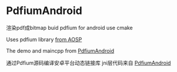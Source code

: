 # PdfiumAndroid
渲染pdf成bitmap
buid pdfium for android use cmake

Uses pdfium library [from AOSP](https://android.googlesource.com/platform/external/pdfium/)

The demo and maincpp from [PdfiumAndroid](https://github.com/barteksc/PdfiumAndroid)


通过Pdfium源码编译安卓平台动态链接库 jni层代码来自 [PdfiumAndroid](https://github.com/barteksc/PdfiumAndroid)
